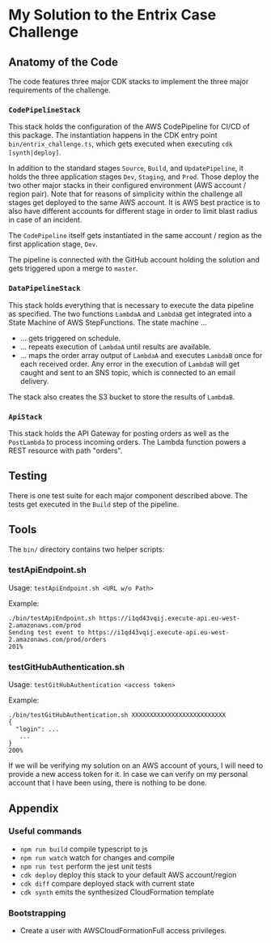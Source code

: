 # My Solution to the Entrix Case Challenge

## Anatomy of the Code

The code features three major CDK stacks to implement the three major requirements of the challenge.

### `CodePipelineStack`

This stack holds the configuration of the AWS CodePipeline for CI/CD of this package. The instantiation happens 
in the CDK entry point `bin/entrix_challenge.ts`, which gets executed when executing `cdk [synth|deploy]`. 

In addition to the standard stages `Source`, `Build`, and `UpdatePipeline`, it holds the three application stages 
`Dev`, `Staging`, and `Prod`. Those deploy the two other major stacks in their configured environment (AWS account / 
region pair). Note that for reasons of simplicity within the challenge all stages get deployed to the same AWS account.
It is AWS best practice is to also have different accounts for different stage in order to limit blast radius in case
of an incident.

The `CodePipeline` itself gets instantiated in the same account / region as the first application stage, `Dev`. 

The pipeline is connected with the GitHub account holding the solution and gets triggered upon a merge to `master`.

### `DataPipelineStack`

This stack holds everything that is necessary to execute the data pipeline as specified. The two functions `LambdaA`
and `LambdaB` get integrated into a State Machine of AWS StepFunctions. The state machine ...
* ... gets triggered on schedule.
* ... repeats execution of `LambdaA` until results are available.
* ... maps the order array output of `LambdaA` and executes `LambdaB` once for each received order. Any error in
  the execution of `LambdaB` will get caught and sent to an SNS topic, which is connected to an email delivery.

The stack also creates the S3 bucket to store the results of `LambdaB`.

### `ApiStack`

This stack holds the API Gateway for posting orders as well as the `PostLambda` to process incoming orders. The 
Lambda function powers a REST resource with path "orders".

## Testing

There is one test suite for each major component described above. The tests get executed in the `Build` step of the
pipeline.

## Tools
The `bin/` directory contains two helper scripts:

### testApiEndpoint.sh 

Usage: `testApiEndpoint.sh <URL w/o Path>`

Example:
```
./bin/testApiEndpoint.sh https://i1qd43vqij.execute-api.eu-west-2.amazonaws.com/prod 
Sending test event to https://i1qd43vqij.execute-api.eu-west-2.amazonaws.com/prod/orders
201% 
```

### testGitHubAuthentication.sh

Usage: `testGitHubAuthentication <access token>`

Example:
```                               
./bin/testGitHubAuthentication.sh XXXXXXXXXXXXXXXXXXXXXXXXXX 
{
  "login": ...
   ...
}
200%                                                 
```

If we will be verifying my solution on an AWS account of yours, I will need to provide a new access token for it. In case
we can verify on my personal account that I have been using, there is nothing to be done.

## Appendix

### Useful commands

* `npm run build`   compile typescript to js
* `npm run watch`   watch for changes and compile
* `npm run test`    perform the jest unit tests
* `cdk deploy`      deploy this stack to your default AWS account/region
* `cdk diff`        compare deployed stack with current state
* `cdk synth`       emits the synthesized CloudFormation template

### Bootstrapping
* Create a user with AWSCloudFormationFull access privileges.
